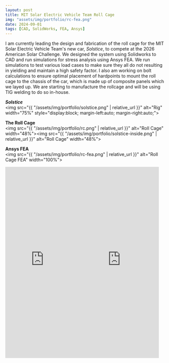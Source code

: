 ```yaml
---
layout: post
title: MIT Solar Electric Vehicle Team Roll Cage
img: "assets/img/portfolio/rc-fea.png"
date: 2024-09-01
tags: [CAD, SolidWorks, FEA, Ansys]
---
```


I am currently leading the design and fabrication of the roll cage for the MIT Solar Electric Vehicle Team's new car, _Solstice_, to compete at the 2026 American Solar Challenge. We designed the system using Solidworks to CAD and run simulations for stress analysis using Ansys FEA. We run simulations to test various load cases to make sure they all do not resulting in yielding and maintain a high safety factor. I also am working on bolt calculations to ensure optimal placement of hardpoints to mount the roll cage to the chassis of the car, which is made up of composite panels which we layed up. We are starting to manufacture the rollcage and will be using TIG welding to do so in-house.

**_Solstice_**  
<img src="{{ "/assets/img/portfolio/solstice.png" | relative_url }}"
     alt="Rig"
     width="75%"
     style="display:block; margin-left:auto; margin-right:auto;">
     
**The Roll Cage**  
<img src="{{ "/assets/img/portfolio/rc.png" | relative_url }}" alt="Roll Cage" width="48%"><img src="{{ "/assets/img/portfolio/solstice-inside.png" | relative_url }}" alt="Roll Cage" width="48%">


**Ansys FEA**  
<img src="{{ "/assets/img/portfolio/rc-fea.png" | relative_url }}" alt="Roll Cage FEA" width="100%">

<iframe width="48%" height="600"
        src="https://www.youtube.com/embed/Yhg5BniK5aU?mute=1"
        title="YouTube video player"
        frameborder="0"
        allowfullscreen></iframe><iframe width="48%" height="600"
        src="https://www.youtube.com/embed/7fqz2cTJykw?mute=1"
        title="YouTube video player"
        frameborder="0"
        allowfullscreen></iframe>
